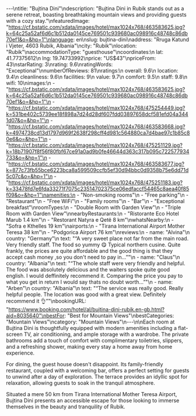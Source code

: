 ---\ntitle: "Bujtina Dini"\ndescription: "Bujtina Dini in Rubik stands out as a serene retreat, boasting breathtaking mountain views and providing guests with a cozy stay."\nfeaturedImage: "https://cf.bstatic.com/xdata/images/hotel/max1024x768/463583625.jpg?k=64c25a52af6d6c1b512da0145ce769501c939680ac098916c48748c86db70ef1&o=&hp=1"\nlanguage: en\nslug: bujtina-dini\naddress: "Rruga Katund i Vjeter, 4603 Rubik, Albania"\ncity: "Rubik"\nlocation: "Rubik"\naccommodationType: "guesthouse"\ncoordinates:\n  lat: 41.77375612\n  lng: 19.74733992\nprice: "US$43"\npriceFrom: 43\nstarRating: 3\nrating: 9.6\nratingWords: "Exceptional"\nnumberOfReviews: 81\nratings:\n  overall: 9.6\n  location: 9.4\n  cleanliness: 9.6\n  facilities: 9\n  value: 9.7\n  comfort: 9.5\n  staff: 9.8\n  wifi: 10\nimages:\n  - "https://cf.bstatic.com/xdata/images/hotel/max1024x768/463583625.jpg?k=64c25a52af6d6c1b512da0145ce769501c939680ac098916c48748c86db70ef1&o=&hp=1"\n  - "https://cf.bstatic.com/xdata/images/hotel/max1024x768/475254449.jpg?k=531be402c5739ee18f898a7d24d28df607fdd03897658dcf581efd04a3441d07&o=&hp=1"\n  - "https://cf.bstatic.com/xdata/images/hotel/max1024x768/463583668.jpg?k=4974738cd13d1797d969f2638f298cff4d981c564880ca7d4bae97c1b85c80e6&o=&hp=1"\n  - "https://cf.bstatic.com/xdata/images/hotel/max1024x768/475251129.jpg?k=18b71907f8f56f80fbf67ce91a0ad9b0fe46644d363c317b095c722577934733&o=&hp=1"\n  - "https://cf.bstatic.com/xdata/images/hotel/max1024x768/463583677.jpg?k=877c73fb55bce6223bca8a599509ccfb5ef30d94bbc0d9358b75e6dd71d5c07c&o=&hp=1"\n  - "https://cf.bstatic.com/xdata/images/hotel/max1024x768/475251183.jpg?k=33478fd7e6fda33271f7075c23514702375ce06edfaccf54465c8aea40f85f09&o=&hp=1"\namenities:\n  - "Non-smoking rooms"\n  - "Free parking"\n  - "Restaurant"\n  - "Free WiFi"\n  - "Family rooms"\n  - "Bar"\n  - "Exceptional breakfast"\nroomTypes:\n  - "Double Room with Garden View"\n  - "Triple Room with Garden View"\nnearbyRestaurants:\n  - "Ristorante Eco Hotel Marub 1.4 km"\n  - "Restorant Natyra e Qetë 8 km"\nwhatsNearby:\n  - "Sofra e Kthelles 19 km"\nairports:\n  - "Tirana International Airport Mother Teresa 38 km"\n  - "Podgorica Airport 76 km"\nreviews:\n  - name: "Alvina"\n    country: "Germany"\n    text: "“A very sweet place not far from the main road.
Very friendly staff.
The food so yummy 😋 Typical northern cusine.
Quite frankly, the prices are quite affordable and the good thing is that they accept cash money ,so you don't need to pay in...”"\n  - name: "Claus"\n    country: "Albania"\n    text: "“The whole staff were very friendly and helpful.
The food was absolutely delicious and the waiters spoke quite good english.
I would deffinitely recommend it.
Comparing the price you pay to what you get in return I would say thats no doubt worth...”"\n  - name: "Arben"\n    country: "Albania"\n    text: "“The service was really good. Really helpful people. The location was good with a great view. Definitely recommend it 👌”"\nbookingURL: "https://www.booking.com/hotel/al/bujtina-dini-rubik.en-gb.html?aid=8035640"\nbestFor: "Best for Mountain Views"\nbestCategories: "Mountain Views"\ncategory: "Mountain Views"\n---\n\nEach room at Bujtina Dini is thoughtfully equipped with modern amenities including a flat-screen TV, air conditioning, and ample storage with a wardrobe. The private bathrooms add a touch of comfort with complimentary toiletries, slippers, and a refreshing shower, making every stay a home away from home experience.

For dining, the guest house doesn't disappoint. Its family-friendly restaurant, coupled with a welcoming bar, offers a perfect setting for guests to unwind after a day of exploration. The terrace provides an idyllic spot for relaxation, allowing guests to soak in the tranquil atmosphere.

Situated a mere 50 km from Tirana International Mother Teresa Airport, Bujtina Dini presents an accessible escape for those looking to immerse themselves in the beauty and tranquility of Rubik.